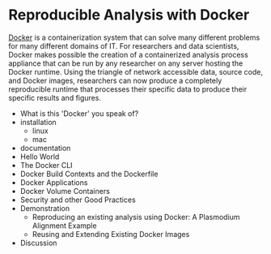 Reproducible Analysis with Docker
===============================
[Docker](http://www.docker.com) is a containerization system that can solve many different problems for many different
domains of IT. For researchers and data scientists, Docker makes possible the creation of a containerized analysis
process appliance that can be run by any researcher on any server hosting the Docker runtime.  Using the triangle of
network accessible data, source code, and Docker images, researchers can now produce a completely reproducible
runtime that processes their specific data to produce their specific results and figures.

*  What is this 'Docker' you speak of?
* installation
    * linux
    * mac
* documentation
* Hello World
* The Docker CLI
* Docker Build Contexts and the Dockerfile
* Docker Applications
* Docker Volume Containers
* Security and other Good Practices
* Demonstration
  *  Reproducing an existing analysis using Docker: A Plasmodium Alignment Example
  *  Reusing and Extending Existing Docker Images
* Discussion
